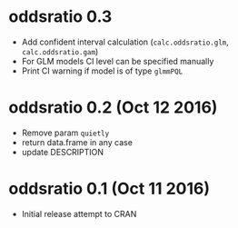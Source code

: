 # oddsratio 0.3 

* Add confident interval calculation (`calc.oddsratio.glm`, `calc.oddsratio.gam`)
* For GLM models CI level can be specified manually
* Print CI warning if model is of type `glmmPQL`

# oddsratio 0.2 (Oct 12 2016)

* Remove param `quietly`
* return data.frame in any case
* update DESCRIPTION

# oddsratio 0.1 (Oct 11 2016)

* Initial release attempt to CRAN